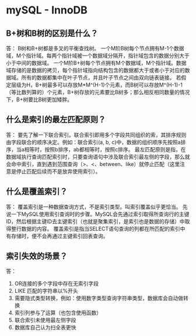 # mySQL - InnoDB

## B+树和B树的区别是什么？

答：
	B树和B+树都是多叉的平衡查找树。
	一个M阶B树每个节点拥有M-1个数据域，M个指针域。每两个指针域被一个数据域分隔开，指针域包含的数据分别大于小于中间的数据域。
	一个M阶B+树每个节点拥有M个数据域，M个指针域。数据域存储的是数据的拷贝，每个指针域指向结构包含的数据都大于或者小于对应的数据域。所有的数据都集中在叶子节点，并且叶子节点之间由双向链表链接。
	若假定层级为H，B+树最多可以存放M*M^(H-1)个元素，而B树可以存放M^(H-1)-1（等比数列算的）个元素，B+树存放的元素要比B树多；那么相反相同数量的情况下，B+树要比B树更加矮胖。

## 什么是索引的最左匹配原则？

答：
	要先了解一下联合索引。联合索引即用多个字段共同组织的索，其排序规则由字段联合的顺序决定。例如：联合索引(a, b, c)中，数据的组织顺序先按照a排序，当a相等时，按照b排序，ab都相等时，按照c排序。
	最左匹配原则是指，在数据域执行查询匹配索引时，只要查询语句中涉及联合索引最左侧的字段，那么就会命中索引，直到遇到范围查询（>、<、between、like）就停止匹配（这里注意是停止匹配后续而不是放弃使用索引）。

## 什么是覆盖索引？

答：
	覆盖索引是一种数据查询方式，不是索引类型。叫索引覆盖似乎更恰当。
	先说一下MySQL使用索引查询时的步骤。MySQL会先通过索引取得所查询行的主键ID，然后根据主键ID去主键索引（也就是聚集索引，是索引也是数据的存储）中取得整行数据的内容。
	覆盖索引是指当SELECT语句查询的列都在所匹配的索引中有存储时，便不会再通过主键索引回表查询。

## 索引失效的场景？

答：

  1. OR连接的多个字段中存在无索引字段
  2. LIKE 匹配的字符串以%开头
  3. 需要隐式类型转换，例如：使用数字类型查询字符串类型，数据库会自动做转换
  4. 索引列参与了运算（也包含使用函数）
  5. 联合索引未使用最左侧字段
  6. 数据库自己认为扫全表更快

